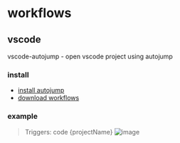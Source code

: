 # workflows
## vscode 
vscode-autojump - open vscode project using autojump
### install
-  [install autojump](https://github.com/wting/autojump#os-x)
- [download workflows](https://raw.githubusercontent.com/limerickgds/alfred-workflows/main/vscode/vscode-autojump.alfredworkflow)
### example
> Triggers: code {projectName}
![image](https://user-images.githubusercontent.com/9961514/136884293-be9be3b9-2519-4972-b424-c9f767b028b8.png)





